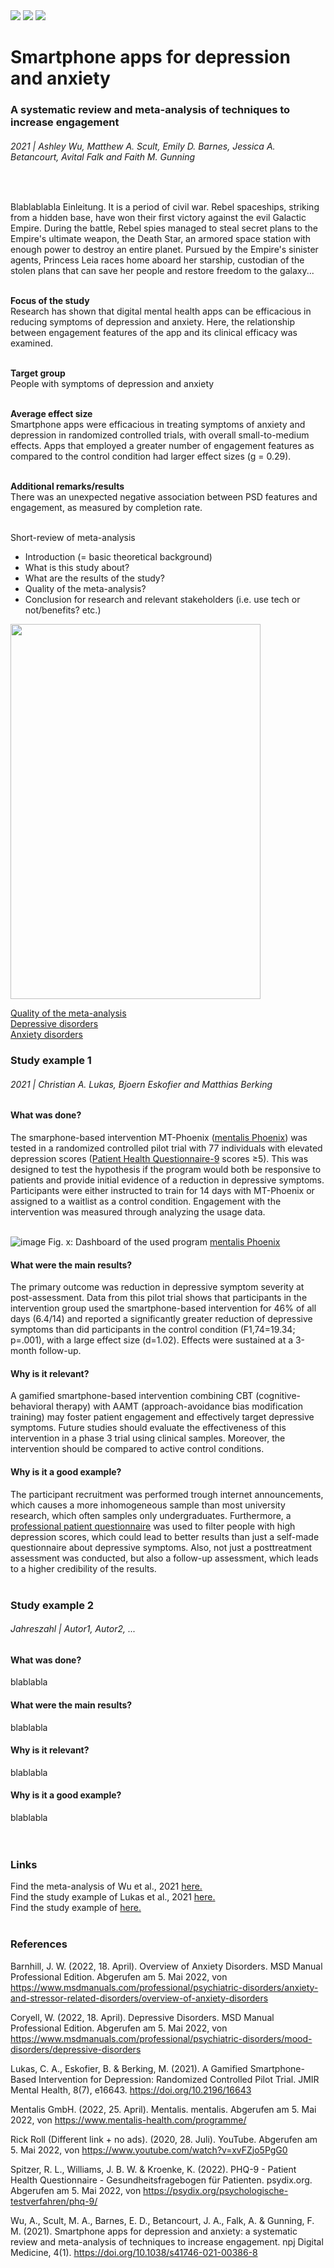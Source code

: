 <img src="https://user-images.githubusercontent.com/102897955/161445546-c87ba866-4d19-45b6-838a-7a3e83556826.PNG">
<img src="https://user-images.githubusercontent.com/102897955/161445754-8a0f5bb1-fb93-4953-84da-dfde02e3867e.png">
<img src="https://user-images.githubusercontent.com/102897955/161445757-7595ec48-8e96-4e85-89d4-37a2f88f0e3d.png">

# Smartphone apps for depression and anxiety
### A systematic review and meta-analysis of techniques to increase engagement
###### 2021 | Ashley Wu, Matthew A. Scult, Emily D. Barnes, Jessica A. Betancourt, Avital Falk and Faith M. Gunning
<br>

Blablablabla Einleitung. It is a period of civil war. Rebel spaceships, striking from a hidden base, have won their first victory against the evil Galactic Empire. During the battle, Rebel spies managed to steal secret plans to the Empire's ultimate weapon, the Death Star, an armored space station with enough power to destroy an entire planet. Pursued by the Empire's sinister agents, Princess Leia races home aboard her starship, custodian of the stolen plans that can save her people and restore freedom to the galaxy... <br> <br>

**Focus of the study** <br>
Research has shown that digital mental health apps can be efficacious in reducing symptoms of depression and anxiety. Here, the relationship between engagement features of the app and its clinical efficacy was examined. <br> <br>

**Target group** <br>
People with symptoms of depression and anxiety <br> <br>

**Average effect size** <br>
Smartphone apps were efficacious in treating symptoms of anxiety and depression in randomized controlled trials, with overall small-to-medium effects. Apps that employed a greater number of engagement features as compared to the control condition had larger effect sizes (g = 0.29). <br> <br>

**Additional remarks/results** <br>
There was an unexpected negative association between PSD features and engagement, as measured by completion rate. <br> <br>

Short-review of meta-analysis
- Introduction (= basic theoretical background)
- What is this study about?
- What are the results of the study?
- Quality of the meta-analysis? 
- Conclusion for research and relevant stakeholders (i.e. use tech or not/benefits? etc.)

<img src="https://user-images.githubusercontent.com/102897955/161444921-582ac29f-0aa1-4a61-a2e8-42e97d306b46.png" width="400" height="600">

[Quality of the meta-analysis](https://github.com/amanibrandweiner/Meta_Analysis_Quality/blob/main/README.md) <br>
[Depressive disorders](https://www.msdmanuals.com/professional/psychiatric-disorders/mood-disorders/depressive-disorders) <br>
[Anxiety disorders](https://www.msdmanuals.com/professional/psychiatric-disorders/anxiety-and-stressor-related-disorders/overview-of-anxiety-disorders) <br>

### Study example 1
###### 2021 | Christian A. Lukas, Bjoern Eskofier and Matthias Berking

#### What was done? <br>
The smarphone-based intervention MT-Phoenix ([mentalis Phoenix](https://www.mentalis-health.com/programme/)) was tested in a randomized controlled pilot trial with 77 individuals with elevated depression scores ([Patient Health Questionnaire-9](https://psydix.org/psychologische-testverfahren/phq-9/) scores ≥5). This was designed to test the hypothesis if the program would both be responsive to patients and provide initial evidence of a reduction in depressive symptoms. Participants were either instructed to train for 14 days with MT-Phoenix or assigned to a waitlist as a control condition. Engagement with the intervention was measured through analyzing the usage data. <br>
<br>

![image](https://user-images.githubusercontent.com/102897955/164520278-96982175-a5ad-493c-b40d-572f537cd8d3.png) Fig. x: Dashboard of the used program [mentalis Phoenix](https://www.mentalis-health.com/programme/)

#### What were the main results? <br>
The primary outcome was reduction in depressive symptom severity at post-assessment. Data from this pilot trial shows that participants in the intervention group used the smartphone-based intervention for 46% of all days (6.4/14) and reported a significantly greater reduction of depressive symptoms than did participants in the control condition (F1,74=19.34; p=.001), with a large effect size (d=1.02). Effects were sustained at a 3-month follow-up. <br>

#### Why is it relevant? <br>
A gamified smartphone-based intervention combining CBT (cognitive-behavioral therapy) with AAMT (approach-avoidance bias modification training) may foster patient engagement and effectively target depressive symptoms. Future studies should evaluate the effectiveness of this intervention in a phase 3 trial using clinical samples. Moreover, the intervention should be compared to active control conditions. <br>

#### Why is it a good example? <br>
The participant recruitment was performed trough internet announcements, which causes a more inhomogeneous sample than most university research, which often samples only undergraduates. Furthermore, a [professional patient questionnaire](https://psydix.org/psychologische-testverfahren/phq-9/) was used to filter people with high depression scores, which could lead to better results than just a self-made questionnaire about depressive symptoms. Also, not just a posttreatment assessment was conducted, but also a follow-up assessment, which leads to a higher credibility of the results. <br>
<br>

### Study example 2
###### Jahreszahl | Autor1, Autor2, ...

#### What was done? <br>
blablabla <br>

#### What were the main results? <br>
blablabla <br>

#### Why is it relevant? <br>
blablabla <br>

#### Why is it a good example? <br>
blablabla <br>
<br> <br>

### Links
Find the meta-analysis of Wu et al., 2021 [here.](https://www.ncbi.nlm.nih.gov/pmc/articles/PMC7878769/) <br>
Find the study example of Lukas et al., 2021 [here.](https://www.ncbi.nlm.nih.gov/pmc/articles/PMC8335612/) <br>
Find the study example of [here.](https://www.youtube.com/watch?v=xvFZjo5PgG0) <br>
<br>

### References

Barnhill, J. W. (2022, 18. April). Overview of Anxiety Disorders. MSD Manual Professional Edition. Abgerufen am 5. Mai 2022, von https://www.msdmanuals.com/professional/psychiatric-disorders/anxiety-and-stressor-related-disorders/overview-of-anxiety-disorders

Coryell, W. (2022, 18. April). Depressive Disorders. MSD Manual Professional Edition. Abgerufen am 5. Mai 2022, von https://www.msdmanuals.com/professional/psychiatric-disorders/mood-disorders/depressive-disorders

Lukas, C. A., Eskofier, B. & Berking, M. (2021). A Gamified Smartphone-Based Intervention for Depression: Randomized Controlled Pilot Trial. JMIR Mental Health, 8(7), e16643. https://doi.org/10.2196/16643

Mentalis GmbH. (2022, 25. April). Mentalis. mentalis. Abgerufen am 5. Mai 2022, von https://www.mentalis-health.com/programme/

Rick Roll (Different link + no ads). (2020, 28. Juli). YouTube. Abgerufen am 5. Mai 2022, von https://www.youtube.com/watch?v=xvFZjo5PgG0

Spitzer, R. L., Williams, J. B. W. & Kroenke, K. (2022). PHQ-9 - Patient Health Questionnaire - Gesundheitsfragebogen für Patienten. psydix.org. Abgerufen am 5. Mai 2022, von https://psydix.org/psychologische-testverfahren/phq-9/

Wu, A., Scult, M. A., Barnes, E. D., Betancourt, J. A., Falk, A. & Gunning, F. M. (2021). Smartphone apps for depression and anxiety: a systematic review and meta-analysis of techniques to increase engagement. npj Digital Medicine, 4(1). https://doi.org/10.1038/s41746-021-00386-8
